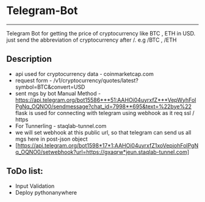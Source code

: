 # Telegram-Bot
-----
Telegram Bot for getting the price of cryptocurrency like BTC , ETH in USD.
just send the abbreviation of cryptocurrency after /. e.g
/BTC , /ETH

## Description

- api used for cryptocurrency data - coinmarketcap.com
- request form - /v1/cryptocurrency/quotes/latest?symbol=BTC&convert=USD
- sent mgs by bot Manual Method - https://api.telegram.org/bot15586***51:AAHOi04uyrxfZ***VepWyhFolPgNq_OQNO0/sendmessage?chat_id=7998**695&text=%22bye%22
flask is used for connecting with telegram using webhook as it req ssl / https
- For Tunnerling - staqlab-tunnel.com
- we will set webhook at this public url, so that telegram can send us all mgs here in post-json object
- [https://api.telegram.org/bot1598*17*1:AAHOi04uyrxfZ1xoVepjohFolPgNq_OQNO0/setwebhook?url=https://gxaqrw*jeun.staqlab-tunnel.com]


## ToDo list:
- Input Validation
- Deploy pythonanywhere
